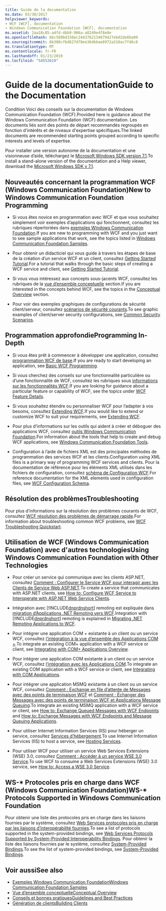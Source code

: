 ```yaml
---
title: Guide de la documentation
ms.date: 03/30/2017
helpviewer_keywords:
- WCF [WCF], documentation
- Windows Communication Foundation [WCF], documentation
ms.assetid: 2aa18c85-a4fd-4bb9-986a-a8249e4f8e0e
ms.openlocfilehash: b6c509bd150ec2443762134079427ebd2de8ba09
ms.sourcegitcommit: 6b308cf6d627d78ee36dbbae8972a310ac7fd6c8
ms.translationtype: MT
ms.contentlocale: fr-FR
ms.lasthandoff: 01/23/2019
ms.locfileid: "54552619"
---
```

# <a name="guide-to-the-documentation"></a><span data-ttu-id="cd125-102">Guide de la documentation</span><span class="sxs-lookup"><span data-stu-id="cd125-102">Guide to the Documentation</span></span>
<span data-ttu-id="cd125-103">Condition Voici des conseils sur la documentation de Windows Communication Foundation (WCF).</span><span class="sxs-lookup"><span data-stu-id="cd125-103">Provided here is guidance about the Windows Communication Foundation (WCF) documentation.</span></span> <span data-ttu-id="cd125-104">Les documents liés sont des points de départ recommandés regroupés en fonction d'intérêts et de niveaux d'expertise spécifiques.</span><span class="sxs-lookup"><span data-stu-id="cd125-104">The linked documents are recommended starting points grouped according to specific interests and levels of expertise.</span></span>  
  
 <span data-ttu-id="cd125-105">Pour installer une version autonome de la documentation et une visionneuse d’aide, téléchargez le [Microsoft Windows SDK version 7.1](https://go.microsoft.com/fwlink/?LinkID=194146&clcid=0x409).</span><span class="sxs-lookup"><span data-stu-id="cd125-105">To install a stand-alone version of the documentation and a Help viewer, download the [Microsoft Windows SDK v 7.1](https://go.microsoft.com/fwlink/?LinkID=194146&clcid=0x409).</span></span>  
  
## <a name="new-to-windows-communication-foundation-programming"></a><span data-ttu-id="cd125-106">Nouveautés concernant la programmation WCF (Windows Communication Foundation)</span><span class="sxs-lookup"><span data-stu-id="cd125-106">New to Windows Communication Foundation Programming</span></span>  
  
-   <span data-ttu-id="cd125-107">Si vous êtes novice en programmation avec WCF et que vous souhaitez simplement voir exemples d’applications qui fonctionnent, consultez les rubriques répertoriées dans [exemples Windows Communication Foundation](../../../docs/framework/wcf/samples/index.md).</span><span class="sxs-lookup"><span data-stu-id="cd125-107">If you are new to programming with WCF and you just want to see sample applications that work, see the topics listed in [Windows Communication Foundation Samples](../../../docs/framework/wcf/samples/index.md).</span></span>  
  
-   <span data-ttu-id="cd125-108">Pour obtenir un didacticiel qui vous guide à travers les étapes de base de la création d’un service WCF et un client, consultez [Getting Started Tutorial](../../../docs/framework/wcf/getting-started-tutorial.md).</span><span class="sxs-lookup"><span data-stu-id="cd125-108">For a tutorial that walks through the basic steps of creating a WCF service and client, see [Getting Started Tutorial](../../../docs/framework/wcf/getting-started-tutorial.md).</span></span>  
  
-   <span data-ttu-id="cd125-109">Si vous vous intéressez aux concepts sous-jacents WCF, consultez les rubriques de la [vue d’ensemble conceptuelle](../../../docs/framework/wcf/conceptual-overview.md) section.</span><span class="sxs-lookup"><span data-stu-id="cd125-109">If you are interested in the concepts behind WCF, see the topics in the [Conceptual Overview](../../../docs/framework/wcf/conceptual-overview.md) section.</span></span>  
  
-   <span data-ttu-id="cd125-110">Pour voir des exemples graphiques de configurations de sécurité client/serveur, consultez [scénarios de sécurité courants](../../../docs/framework/wcf/feature-details/common-security-scenarios.md).</span><span class="sxs-lookup"><span data-stu-id="cd125-110">To see graphic examples of client/server security configurations, see [Common Security Scenarios](../../../docs/framework/wcf/feature-details/common-security-scenarios.md).</span></span>  
  
## <a name="programming-in-depth"></a><span data-ttu-id="cd125-111">Programmation approfondie</span><span class="sxs-lookup"><span data-stu-id="cd125-111">Programming In-Depth</span></span>  
  
-   <span data-ttu-id="cd125-112">Si vous êtes prêt à commencer à développer une application, consultez [programmation WCF de base](../../../docs/framework/wcf/basic-wcf-programming.md).</span><span class="sxs-lookup"><span data-stu-id="cd125-112">If you are ready to start developing an application, see [Basic WCF Programming](../../../docs/framework/wcf/basic-wcf-programming.md).</span></span>  
  
-   <span data-ttu-id="cd125-113">Si vous cherchez des conseils sur une fonctionnalité particulière ou d’une fonctionnalité de WCF, consultez les rubriques sous [informations sur les fonctionnalités WCF](../../../docs/framework/wcf/feature-details/index.md).</span><span class="sxs-lookup"><span data-stu-id="cd125-113">If you are looking for guidance about a particular feature or capability of WCF, see the topics under [WCF Feature Details](../../../docs/framework/wcf/feature-details/index.md).</span></span>  
  
-   <span data-ttu-id="cd125-114">Si vous souhaitez étendre ou personnaliser WCF pour l’adapter à vos besoins, consultez [Extending WCF](../../../docs/framework/wcf/extending/index.md).</span><span class="sxs-lookup"><span data-stu-id="cd125-114">If you would like to extend or customize WCF to suit your requirements, see [Extending WCF](../../../docs/framework/wcf/extending/index.md).</span></span>  
  
-   <span data-ttu-id="cd125-115">Pour plus d’informations sur les outils qui aident à créer et déboguer des applications WCF, consultez [outils Windows Communication Foundation](../../../docs/framework/wcf/tools.md).</span><span class="sxs-lookup"><span data-stu-id="cd125-115">For information about the tools that help to create and debug WCF applications, see [Windows Communication Foundation Tools](../../../docs/framework/wcf/tools.md).</span></span>  
  
-   <span data-ttu-id="cd125-116">Configuration à l’aide de fichiers XML est des principales méthodes de programmation des services WCF et les clients.</span><span class="sxs-lookup"><span data-stu-id="cd125-116">Configuration using XML files is a primary way of programming WCF services and clients.</span></span> <span data-ttu-id="cd125-117">Pour la documentation de référence pour les éléments XML utilisés dans les fichiers de configuration, consultez [schéma de Configuration WCF](../../../docs/framework/configure-apps/file-schema/wcf/index.md).</span><span class="sxs-lookup"><span data-stu-id="cd125-117">For reference documentation for the XML elements used in configuration files, see [WCF Configuration Schema](../../../docs/framework/configure-apps/file-schema/wcf/index.md).</span></span>  
  
## <a name="troubleshooting"></a><span data-ttu-id="cd125-118">Résolution des problèmes</span><span class="sxs-lookup"><span data-stu-id="cd125-118">Troubleshooting</span></span>  
 <span data-ttu-id="cd125-119">Pour plus d’informations sur la résolution des problèmes courants de WCF, consultez [WCF résolution des problèmes de démarrage rapide](../../../docs/framework/wcf/wcf-troubleshooting-quickstart.md).</span><span class="sxs-lookup"><span data-stu-id="cd125-119">For information about troubleshooting common WCF problems, see [WCF Troubleshooting Quickstart](../../../docs/framework/wcf/wcf-troubleshooting-quickstart.md).</span></span>  
  
## <a name="using-windows-communication-foundation-with-other-technologies"></a><span data-ttu-id="cd125-120">Utilisation de WCF (Windows Communication Foundation) avec d'autres technologies</span><span class="sxs-lookup"><span data-stu-id="cd125-120">Using Windows Communication Foundation with Other Technologies</span></span>  
  
-   <span data-ttu-id="cd125-121">Pour créer un service qui communique avec les clients ASP.NET, consultez [Comment : Configurer le Service WCF pour interagir avec les Clients de Service Web ASP.NET](../../../docs/framework/wcf/feature-details/config-wcf-service-with-aspnet-web-service.md).</span><span class="sxs-lookup"><span data-stu-id="cd125-121">To create a service that communicates with ASP.NET clients, see [How to: Configure WCF Service to Interoperate with ASP.NET Web Service Clients](../../../docs/framework/wcf/feature-details/config-wcf-service-with-aspnet-web-service.md).</span></span>  
  
-   <span data-ttu-id="cd125-122">Intégration avec [!INCLUDE[dnprdnshort](../../../includes/dnprdnshort-md.md)] remoting est expliquée dans [migration d’Applications .NET Remoting vers WCF](../../../docs/framework/wcf/feature-details/migrating-net-remoting-applications-to-wcf.md).</span><span class="sxs-lookup"><span data-stu-id="cd125-122">Integration with [!INCLUDE[dnprdnshort](../../../includes/dnprdnshort-md.md)] remoting is explained in [Migrating .NET Remoting Applications to WCF](../../../docs/framework/wcf/feature-details/migrating-net-remoting-applications-to-wcf.md).</span></span>  
  
-   <span data-ttu-id="cd125-123">Pour intégrer une application COM + existante à un client ou un service WCF, consultez [l’intégration à la vue d’ensemble des Applications COM +](../../../docs/framework/wcf/feature-details/integrating-with-com-plus-applications-overview.md).</span><span class="sxs-lookup"><span data-stu-id="cd125-123">To integrate an existing COM+ application with a WCF service or client, see [Integrating with COM+ Applications Overview](../../../docs/framework/wcf/feature-details/integrating-with-com-plus-applications-overview.md).</span></span>  
  
-   <span data-ttu-id="cd125-124">Pour intégrer une application COM existante à un client ou un service WCF, consultez [l’intégration avec les Applications COM](../../../docs/framework/wcf/feature-details/integrating-with-com-applications.md).</span><span class="sxs-lookup"><span data-stu-id="cd125-124">To integrate an existing COM application with a WCF service or client, see [Integrating with COM Applications](../../../docs/framework/wcf/feature-details/integrating-with-com-applications.md).</span></span>  
  
-   <span data-ttu-id="cd125-125">Pour intégrer une application MSMQ existante à un client ou un service WCF, consultez [Comment : Exchange en file d’attente de Messages avec des points de terminaison WCF](../../../docs/framework/wcf/feature-details/how-to-exchange-queued-messages-with-wcf-endpoints.md) et [Comment : Échanger des Messages avec des points de terminaison WCF et Applications Message Queuing](../../../docs/framework/wcf/feature-details/how-to-exchange-messages-with-wcf-endpoints-and-message-queuing-applications.md).</span><span class="sxs-lookup"><span data-stu-id="cd125-125">To integrate an existing MSMQ application with a WCF service or client, see [How to: Exchange Queued Messages with WCF Endpoints](../../../docs/framework/wcf/feature-details/how-to-exchange-queued-messages-with-wcf-endpoints.md) and [How to: Exchange Messages with WCF Endpoints and Message Queuing Applications](../../../docs/framework/wcf/feature-details/how-to-exchange-messages-with-wcf-endpoints-and-message-queuing-applications.md).</span></span>  
  
-   <span data-ttu-id="cd125-126">Pour utiliser Internet Information Services (IIS) pour héberger un service, consultez [Services d’hébergement](../../../docs/framework/wcf/hosting-services.md).</span><span class="sxs-lookup"><span data-stu-id="cd125-126">To use Internet Information Services (IIS) to host a service, see [Hosting Services](../../../docs/framework/wcf/hosting-services.md).</span></span>  
  
-   <span data-ttu-id="cd125-127">Pour utiliser WCF pour utiliser un service Web Services Extensions (WSE) 3.0, consultez [Comment : Accéder à un service WSE 3.0 Service](../../../docs/framework/wcf/feature-details/how-to-access-a-wse-3-0-service-with-a-wcf-client.md).</span><span class="sxs-lookup"><span data-stu-id="cd125-127">To use WCF to consume a Web Services Extensions (WSE) 3.0 service, see [How to: Access a WSE 3.0 Service](../../../docs/framework/wcf/feature-details/how-to-access-a-wse-3-0-service-with-a-wcf-client.md).</span></span>  
  
## <a name="ws--protocols-supported-in-windows-communication-foundation"></a><span data-ttu-id="cd125-128">WS-\* Protocoles pris en charge dans WCF (Windows Communication Foundation)</span><span class="sxs-lookup"><span data-stu-id="cd125-128">WS-\* Protocols Supported in Windows Communication Foundation</span></span>  
 <span data-ttu-id="cd125-129">Pour obtenir une liste des protocoles pris en charge dans les liaisons fournies par le système, consultez [Web Services protocoles pris en charge par les liaisons d’interopérabilité fournies](../../../docs/framework/wcf/feature-details/web-services-protocols-supported-by-system-provided-interoperability-bindings.md).</span><span class="sxs-lookup"><span data-stu-id="cd125-129">To see a list of protocols supported in the system-provided bindings, see [Web Services Protocols Supported by System-Provided Interoperability Bindings](../../../docs/framework/wcf/feature-details/web-services-protocols-supported-by-system-provided-interoperability-bindings.md).</span></span> <span data-ttu-id="cd125-130">Pour obtenir la liste des liaisons fournies par le système, consultez [System-Provided Bindings](../../../docs/framework/wcf/system-provided-bindings.md).</span><span class="sxs-lookup"><span data-stu-id="cd125-130">To see the list of system-provided bindings, see [System-Provided Bindings](../../../docs/framework/wcf/system-provided-bindings.md).</span></span>  
  
## <a name="see-also"></a><span data-ttu-id="cd125-131">Voir aussi</span><span class="sxs-lookup"><span data-stu-id="cd125-131">See also</span></span>
- [<span data-ttu-id="cd125-132">Exemples Windows Communication Foundation</span><span class="sxs-lookup"><span data-stu-id="cd125-132">Windows Communication Foundation Samples</span></span>](../../../docs/framework/wcf/samples/index.md)
- [<span data-ttu-id="cd125-133">Vue d’ensemble conceptuelle</span><span class="sxs-lookup"><span data-stu-id="cd125-133">Conceptual Overview</span></span>](../../../docs/framework/wcf/conceptual-overview.md)
- [<span data-ttu-id="cd125-134">Conseils et bonnes pratiques</span><span class="sxs-lookup"><span data-stu-id="cd125-134">Guidelines and Best Practices</span></span>](../../../docs/framework/wcf/guidelines-and-best-practices.md)
- [<span data-ttu-id="cd125-135">Génération de clients</span><span class="sxs-lookup"><span data-stu-id="cd125-135">Building Clients</span></span>](../../../docs/framework/wcf/building-clients.md)
